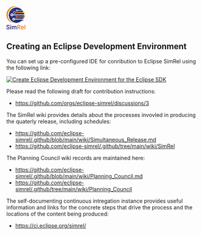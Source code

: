 <img src="https://github.com/eclipse-simrel/.github/blob/main/assets/artwork/svg/SimRel-Color.svg" width="10%">

## Creating an Eclipse Development Environment

You can set up a pre-configured IDE for conribution to Eclipse SimRel using the following link:

[![Create Eclipse Development Environment for the Eclipse SDK](https://download.eclipse.org/oomph/www/setups/svg/simrel.svg)](https://www.eclipse.org/setups/installer/?url=https://raw.githubusercontent.com/eclipse-simrel/simrel.build/main/SimRelConfiguration.setup&show=true "Click to open Eclipse-Installer Auto Launch or drag onto your running installer's title area")

Please read the following draft for contribution instructions:

- https://github.com/orgs/eclipse-simrel/discussions/3

The SimRel wiki provides details about the processes invovled in producing the quaterly release, including schedules:

- https://github.com/eclipse-simrel/.github/blob/main/wiki/Simultaneous_Release.md
- https://github.com/eclipse-simrel/.github/tree/main/wiki/SimRel

The Planning Council wiki records are maintained here:

- https://github.com/eclipse-simrel/.github/blob/main/wiki/Planning_Council.md
- https://github.com/eclipse-simrel/.github/tree/main/wiki/Planning_Council

The self-documenting continuous intregation instance provides useful information and links for the concrete steps that drive the process and the locations of the content being produced:

- https://ci.eclipse.org/simrel/
